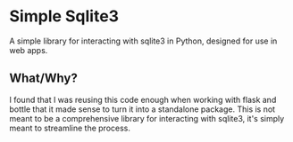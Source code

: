 # Simple Sqlite3

A simple library for interacting with sqlite3 in Python, designed for use in web apps.

## What/Why?

I found that I was reusing this code enough when working with flask and bottle that it made sense to turn it into a standalone package. This is not meant to be a comprehensive library for interacting with sqlite3, it's simply meant to streamline the process.
